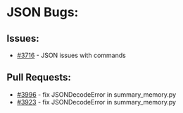 # JSON Bugs:
## Issues:
- [#3716][3716] - JSON issues with commands

## Pull Requests:
- [#3996][3996] - fix JSONDecodeError in summary_memory.py
- [#3923][3923] - fix JSONDecodeError in summary_memory.py

[3716]:https://github.com/Significant-Gravitas/Auto-GPT/issues/3716
[3923]:https://github.com/Significant-Gravitas/Auto-GPT/pull/3923
[3996]:https://github.com/Significant-Gravitas/Auto-GPT/pull/3996